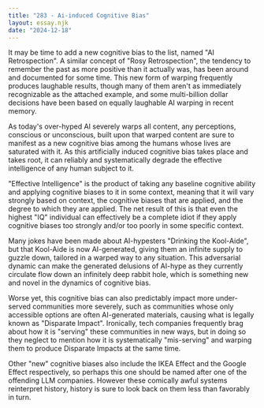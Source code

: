 ```yaml
---
title: "283 - Ai-induced Cognitive Bias"
layout: essay.njk
date: "2024-12-18"
---
```


It may be time to add a new cognitive bias to the list, named "AI
Retrospection". A similar concept of "Rosy Retrospection", the tendency
to remember the past as more positive than it actually was, has been
around and documented for some time. This new form of warping frequently
produces laughable results, though many of them aren't as immediately
recognizable as the attached example, and some multi-billion dollar
decisions have been based on equally laughable AI warping in recent
memory.

As today's over-hyped AI severely warps all content, any perceptions,
conscious or unconscious, built upon that warped content are sure to
manifest as a new cognitive bias among the humans whose lives are
saturated with it. As this artificially induced cognitive bias takes
place and takes root, it can reliably and systematically degrade the
effective intelligence of any human subject to it.

"Effective Intelligence" is the product of taking any baseline cognitive
ability and applying cognitive biases to it in some context, meaning
that it will vary strongly based on context, the cognitive biases that
are applied, and the degree to which they are applied. The net result of
this is that even the highest "IQ" individual can effectively be a
complete idiot if they apply cognitive biases too strongly and/or too
poorly in some specific context.

Many jokes have been made about AI-hypesters "Drinking the Kool-Aide",
but that Kool-Aide is now AI-generated, giving them an infinite supply
to guzzle down, tailored in a warped way to any situation. This
adversarial dynamic can make the generated delusions of AI-hype as they
currently circulate flow down an infinitely deep rabbit hole, which is
something new and novel in the dynamics of cognitive bias.

Worse yet, this cognitive bias can also predictably impact more
under-served communities more severely, such as communities whose only
accessible options are often AI-generated materials, causing what is
legally known as "Disparate Impact". Ironically, tech companies
frequently brag about how it is "serving" these communities in new ways,
but in doing so they neglect to mention how it is systematically
"mis-serving" and warping them to produce Disparate Impacts at the same
time.

Other "new" cognitive biases also include the IKEA Effect and the Google
Effect respectively, so perhaps this one should be named after one of
the offending LLM companies. However these comically awful systems
reinterpret history, history is sure to look back on them less than
favorably in turn.
